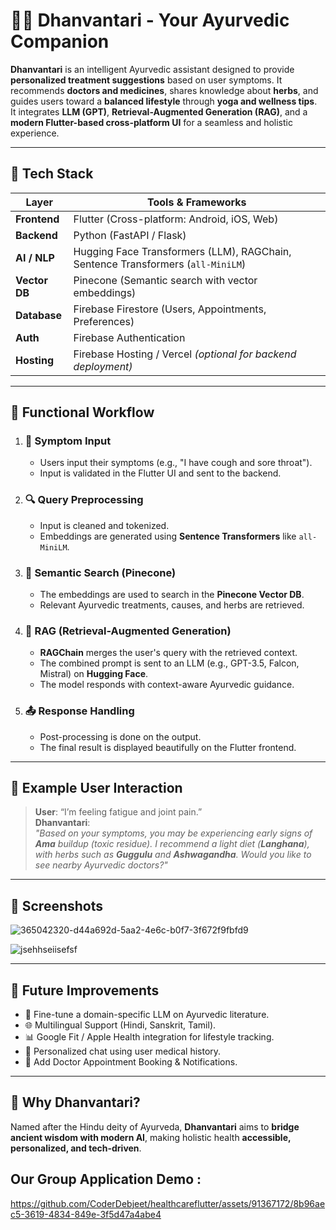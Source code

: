 # 🧘‍♂️ Dhanvantari - Your Ayurvedic Companion

**Dhanvantari** is an intelligent Ayurvedic assistant designed to provide **personalized treatment suggestions** based on user symptoms. It recommends **doctors and medicines**, shares knowledge about **herbs**, and guides users toward a **balanced lifestyle** through **yoga and wellness tips**.  
It integrates **LLM (GPT)**, **Retrieval-Augmented Generation (RAG)**, and a **modern Flutter-based cross-platform UI** for a seamless and holistic experience.

---

## 🚀 Tech Stack

| Layer         | Tools & Frameworks                                                                 |
|---------------|------------------------------------------------------------------------------------|
| **Frontend**  | Flutter (Cross-platform: Android, iOS, Web)                                        |
| **Backend**   | Python (FastAPI / Flask)                                                           |
| **AI / NLP**  | Hugging Face Transformers (LLM), RAGChain, Sentence Transformers (`all-MiniLM`)    |
| **Vector DB** | Pinecone (Semantic search with vector embeddings)                                  |
| **Database**  | Firebase Firestore (Users, Appointments, Preferences)                              |
| **Auth**      | Firebase Authentication                                                            |
| **Hosting**   | Firebase Hosting / Vercel *(optional for backend deployment)*                      |

---

## 🔄 Functional Workflow

1. ### 📝 Symptom Input
   - Users input their symptoms (e.g., "I have cough and sore throat").
   - Input is validated in the Flutter UI and sent to the backend.

2. ### 🔍 Query Preprocessing
   - Input is cleaned and tokenized.
   - Embeddings are generated using **Sentence Transformers** like `all-MiniLM`.

3. ### 🧠 Semantic Search (Pinecone)
   - The embeddings are used to search in the **Pinecone Vector DB**.
   - Relevant Ayurvedic treatments, causes, and herbs are retrieved.

4. ### 🤖 RAG (Retrieval-Augmented Generation)
   - **RAGChain** merges the user's query with the retrieved context.
   - The combined prompt is sent to an LLM (e.g., GPT-3.5, Falcon, Mistral) on **Hugging Face**.
   - The model responds with context-aware Ayurvedic guidance.

5. ### 📤 Response Handling
   - Post-processing is done on the output.
   - The final result is displayed beautifully on the Flutter frontend.

---

## 💬 Example User Interaction

> **User**: “I’m feeling fatigue and joint pain.”  
> **Dhanvantari**:  
> *"Based on your symptoms, you may be experiencing early signs of **Ama** buildup (toxic residue). I recommend a light diet (**Langhana**), with herbs such as **Guggulu** and **Ashwagandha**. Would you like to see nearby Ayurvedic doctors?"*

---

## 📸 Screenshots

<!-- Add your actual image paths here after uploading to repo -->
![365042320-d44a692d-5aa2-4e6c-b0f7-3f672f9fbfd9](https://github.com/user-attachments/assets/29b22198-6350-44cf-b5a8-b34a2c0e21c9)


![jsehhseiisefsf](https://github.com/user-attachments/assets/da4ccf88-a8cf-4ecc-afcc-cc14e27c87cc)



---

## 📌 Future Improvements

- 🔧 Fine-tune a domain-specific LLM on Ayurvedic literature.
- 🌐 Multilingual Support (Hindi, Sanskrit, Tamil).
- 📊 Google Fit / Apple Health integration for lifestyle tracking.
- 🧠 Personalized chat using user medical history.
- 📱 Add Doctor Appointment Booking & Notifications.

---

## 🙏 Why Dhanvantari?

Named after the Hindu deity of Ayurveda, **Dhanvantari** aims to **bridge ancient wisdom with modern AI**, making holistic health **accessible, personalized, and tech-driven**.

## Our Group Application Demo :
https://github.com/CoderDebjeet/healthcareflutter/assets/91367172/8b96aec5-3619-4834-849e-3f5d47a4abe4
